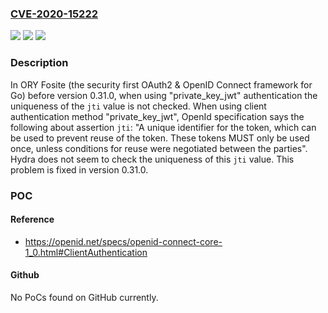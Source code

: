 ### [CVE-2020-15222](https://cve.mitre.org/cgi-bin/cvename.cgi?name=CVE-2020-15222)
![](https://img.shields.io/static/v1?label=Product&message=fosite&color=blue)
![](https://img.shields.io/static/v1?label=Version&message=%3C%200.31.0%20&color=brightgreen)
![](https://img.shields.io/static/v1?label=Vulnerability&message=CWE-287%3A%20Improper%20Authentication&color=brightgreen)

### Description

In ORY Fosite (the security first OAuth2 & OpenID Connect framework for Go) before version 0.31.0, when using "private_key_jwt" authentication the uniqueness of the `jti` value is not checked. When using client authentication method "private_key_jwt", OpenId specification says the following about assertion `jti`: "A unique identifier for the token, which can be used to prevent reuse of the token. These tokens MUST only be used once, unless conditions for reuse were negotiated between the parties". Hydra does not seem to check the uniqueness of this `jti` value. This problem is fixed in version 0.31.0.

### POC

#### Reference
- https://openid.net/specs/openid-connect-core-1_0.html#ClientAuthentication

#### Github
No PoCs found on GitHub currently.

